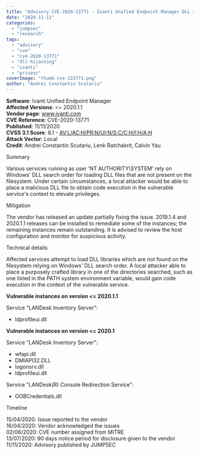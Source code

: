 ```yaml
---
title: "Advisory CVE-2020-13771 - Ivanti Unified Endpoint Manager DLL search order hijacking privilege escalation"
date: "2020-11-11"
categories: 
  - "jumpsec"
  - "research"
tags: 
  - "advisory"
  - "cve"
  - "cve-2020-13771"
  - "dll-hijacking"
  - "ivanti"
  - "privesc"
coverImage: "thumb-cve-133771.png"
author: "Andrei Constantin Scutariu"
---
```


**Software**: Ivanti Unified Endpoint Manager  
**Affected Versions**: <= 2020.1.1  
**Vendor page**: www.ivanti.com  
**CVE Reference**: CVE-2020-13771  
**Published**: 11/11/2020  
**CVSS 3.1 Score**: 8.1 - [AV:L/AC:H/PR:N/UI:N/S:C/C:H/I:H/A:H](https://nvd.nist.gov/vuln-metrics/cvss/v3-calculator?vector=AV:L/AC:H/PR:N/UI:N/S:C/C:H/I:H/A:H&version=3.1)  
**Attack Vector**: Local  
**Credit**: Andrei Constantin Scutariu, Lenk Ratchakrit, Calvin Yau

Summary

Various services running as user 'NT AUTHORITY\\SYSTEM' rely on Windows' DLL search order for loading DLL files that are not present on the filesystem. Under certain circumstances, a local attacker would be able to place a malicious DLL file to obtain code execution in the vulnerable service's context to elevate privileges.

Mitigation

The vendor has released an update partially fixing the issue. 2019.1.4 and 2020.1.1 releases can be installed to remediate some of the instances; the remaining instances remain outstanding. It is advised to review the host configuration and monitor for suspicious activity.

Technical details

Affected services attempt to load DLL libraries which are not found on the filesystem relying on Windows' DLL search order. A local attacker able to place a purposely crafted library in one of the directories searched, such as one listed in the PATH system environment variable, would gain code execution in the context of the vulnerable service.

**Vulnerable instances on version <= 2020.1.1**

Service "LANDesk Inventory Server":

- ldprofileui.dll

**Vulnerable instances on version <= 2020.1**

Service "LANDesk Inventory Server":

- wfapi.dll
- DMIAPI32.DLL
- logonsrv.dll
- ldprofileui.dll

Service "LANDesk(R) Console Redirection Service":

- OOBCredentials.dll

Timeline

15/04/2020: Issue reported to the vendor  
16/04/2020: Vendor acknowledged the issues  
02/06/2020: CVE number assigned from MITRE  
13/07/2020: 90 days notice period for disclosure given to the vendor  
11/11/2020: Advisory published by JUMPSEC
